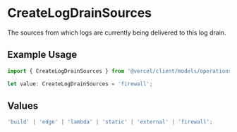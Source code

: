 # CreateLogDrainSources

The sources from which logs are currently being delivered to this log drain.

## Example Usage

```typescript
import { CreateLogDrainSources } from '@vercel/client/models/operations';

let value: CreateLogDrainSources = 'firewall';
```

## Values

```typescript
'build' | 'edge' | 'lambda' | 'static' | 'external' | 'firewall';
```
